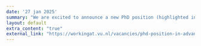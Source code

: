 ```yaml
---
date: '27 jan 2025'
summary: "We are excited to announce a new PhD position (highlighted in red) in Advancing Explainable AI for Knowledge Extraction. The application deadline is 10 March. Don't miss this opportunity to join our team! For more information and application details, please follow the link."
layout: default
extra_content: "true"
external_link: "https://workingat.vu.nl/vacancies/phd-position-in-advancing-explainable-ai-for-knowledge-extraction-amsterdam-1139565" 
---
```


